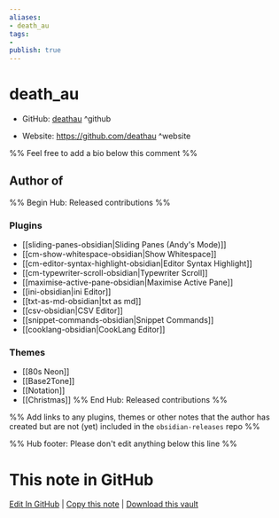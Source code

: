 ```yaml
---
aliases:
- death_au
tags:
- 
publish: true
---
```


# death_au

- GitHub: [deathau](https://github.com/deathau/) ^github
<!-- - Discord: `@` ^discord-->
- Website: <https://github.com/deathau> ^website
<!-- - [[Publish sites|Publish site]]: ^publish-->

%% Feel free to add a bio below this comment %%


## Author of

%% Begin Hub: Released contributions %%
### Plugins
- [[sliding-panes-obsidian|Sliding Panes (Andy's Mode)]]
- [[cm-show-whitespace-obsidian|Show Whitespace]]
- [[cm-editor-syntax-highlight-obsidian|Editor Syntax Highlight]]
- [[cm-typewriter-scroll-obsidian|Typewriter Scroll]]
- [[maximise-active-pane-obsidian|Maximise Active Pane]]
- [[ini-obsidian|ini Editor]]
- [[txt-as-md-obsidian|txt as md]]
- [[csv-obsidian|CSV Editor]]
- [[snippet-commands-obsidian|Snippet Commands]]
- [[cooklang-obsidian|CookLang Editor]]

### Themes
- [[80s Neon]]
- [[Base2Tone]]
- [[Notation]]
- [[Christmas]]
%% End Hub: Released contributions %%

%% Add links to any plugins, themes or other notes that the author has created but are not (yet) included in the `obsidian-releases` repo %%

<!--
### Unlisted plugins
-->

<!--
### Others
-->

<!--
## Sponsor this author

- [[GitHub sponsors]]: [Sponsor @deathau on GitHub Sponsors](https://github.com/sponsors/deathau) ^github-sponsor
- [[Buy me a coffee]]: ^buy-me-a-coffee
- [[PayPal]]: ^paypal
- [[Patreon]]: ^patreon

-->

<!--
## Follow this author

- [[YouTube Channels|On YouTube]]: ^youtube
- Twitter: ^twitter
- ...
-->

%% Hub footer: Please don't edit anything below this line %%

# This note in GitHub

<span class="git-footer">[Edit In GitHub](https://github.dev/obsidian-community/obsidian-hub/blob/main/01%20-%20Community/People/deathau.md "git-hub-edit-note") | [Copy this note](https://raw.githubusercontent.com/obsidian-community/obsidian-hub/main/01%20-%20Community/People/deathau.md "git-hub-copy-note") | [Download this vault](https://github.com/obsidian-community/obsidian-hub/archive/refs/heads/main.zip "git-hub-download-vault") </span>

